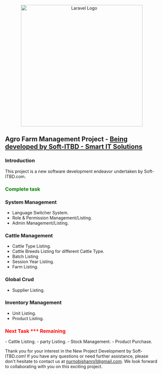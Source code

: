 <p align="center"><a href="https://soft-itbd.com" target="_blank">
<img src="https://soft-itbd.com/uploads/pPfdJdl0LML9wHXmZxNDgNdYytiJUU-metac09GVC1JVEJELkNPTSAoMSkuZ2lm-.gif" width="400" alt="Laravel Logo"></a></p>


## Agro Farm Management Project -  <a href="https://soft-itbd.com" target="_blank" class="text-decoration-none text-success">Being developed by Soft-ITBD - Smart IT Solutions</a>

### Introduction
This project is a new software development endeavor undertaken by Soft-ITBD.com.

<h3 style="color:green"> Complete task</h3>

### System Management
- Language Switcher System.
- Role & Permission Management/Listing.
- Admin Management/Listing.

### Cattle Management
- Cattle Type Listing.
- Cattle Breeds Listing for different Cattle Type.
- Batch Listing
- Session Year Listing.
- Farm Listing.

### Global Crud
- Supplier Listing.

### Inventory Management
- Unit Listing.
- Product Listing.


<h3 style="color:red">Next Task *** Remaining</h3>
- Cattle Listing.
- party Listing.
- Stock Management.
- Product Purchase.



Thank you for your interest in the New Project Development by Soft-ITBD.com! If you have any questions or need further assistance, please don't hesitate to contact us at nurnobishanro1@gmail.com. We look forward to collaborating with you on this exciting project.
